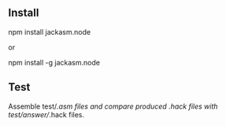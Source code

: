 ## Install

npm install jackasm.node

or 

npm install -g jackasm.node

## Test

Assemble test/*.asm files and compare produced .hack files with test/answer/*.hack files.
